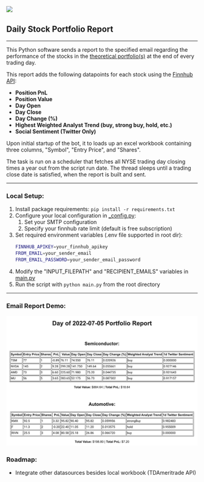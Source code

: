 <img src="https://s3.amazonaws.com/owler-image/logo/finnhub_owler_20210827_194040_original.png" width=300></img>

## Daily Stock Portfolio Report
___

This Python software sends a report to the specified email regarding the performance of the stocks in the [theoretical portfolio(s)](data/portfolios_input.xlsx) at the end of every trading day.

This report adds the following datapoints for each stock using the [Finnhub API](https://finnhub.io/):
- **Position PnL**
- **Position Value**
- **Day Open**
- **Day Close**
- **Day Change (%)**
- **Highest Weighted Analyst Trend (buy, strong buy, hold, etc.)**
- **Social Sentiment (Twitter Only)**

Upon initial startup of the bot, it to loads up an excel workbook containing three columns, "Symbol", "Entry Price", and "Shares".

The task is run on a scheduler that fetches all NYSE trading day closing times a year out from the script run date.
The thread sleeps until a trading close date is satisfied, when the report is built and sent.
___
### Local Setup:
1. Install package requirements: `pip install -r requirements.txt`
2. Configure your local configuration in [_config.py](portfolio_report/_config.py):
   1. Set your SMTP configuration
   2. Specify your finnhub rate limit (default is free subscription)
3. Set required environment variables (.env file supported in root dir):
   ```bash
   FINNHUB_APIKEY=your_finnhub_apikey
   FROM_EMAIL=your_sender_email
   FROM_EMAIL_PASSWORD=your_sender_email_password
   ```
4. Modify the "INPUT_FILEPATH" and "RECIPIENT_EMAILS" variables in [main.py](main.py)
5. Run the script with `python main.py` from the root directory
___
### Email Report Demo:
![report_email_demo](img/demo.png)

### Roadmap:
- Integrate other datasources besides local workbook (TDAmeritrade API)
